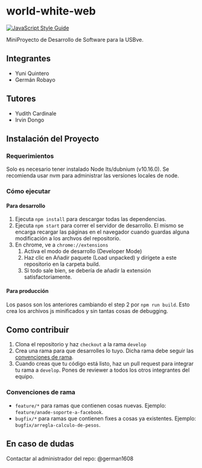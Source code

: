 # world-white-web

[![JavaScript Style Guide](https://cdn.rawgit.com/standard/standard/master/badge.svg)](https://github.com/standard/standard)

MiniProyecto de Desarrollo de Software para la USBve.


## Integrantes

* Yuni Quintero
* Germán Robayo

## Tutores

* Yudith Cardinale
* Irvin Dongo

## Instalación del Proyecto

### Requerimientos

Solo es necesario tener instalado Node lts/dubnium (v10.16.0). Se recomienda usar nvm para administrar las versiones locales de node.

### Cómo ejecutar

#### Para desarrollo

1. Ejecuta `npm install` para descargar todas las dependencias.
2. Ejecuta `npm start` para correr el servidor de desarrollo. El mismo se encarga recargar las páginas en el navegador cuando guardas alguna modificación a los archvos del repositorio.
3. En chrome, ve a `chrome://extensions`
    1. Activa el modo de desarrollo (Developer Mode)
    2. Haz clic en Añadir paquete (Load unpacked) y dirígete a este repositorio en la carpeta build.
    3. Si todo sale bien, se debería de añadir la extensión satisfactoriamente.

#### Para producción

Los pasos son los anteriores cambiando el step 2 por `npm run build`. Esto crea los archivos js minificados y sin tantas cosas de debugging.

## Como contribuir

1. Clona el repositorio y haz `checkout` a la rama `develop`
2. Crea una rama para que desarrolles lo tuyo. Dicha rama debe seguir las [convenciones de rama](#convenciones-de-rama).
3. Cuando creas que tu código está listo, haz un pull request para integrar tu rama a `develop`. Pones de reviewer a todos los otros integrantes del equipo.

### Convenciones de rama

* `feature/*` para ramas que contienen cosas nuevas. Ejemplo: `feature/anade-soporte-a-facebook`.
* `bugfix/*` para ramas que contienen fixes a cosas ya existentes. Ejemplo: `bugfix/arregla-calculo-de-pesos`.


## En caso de dudas

Contactar al administrador del repo: @german1608
